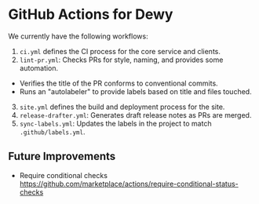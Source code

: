 # GitHub Actions for Dewy

We currently have the following workflows:

1. `ci.yml` defines the CI process for the core service and clients.
2. `lint-pr.yml`: Checks PRs for style, naming, and provides some automation.
  - Verifies the title of the PR conforms to conventional commits.
  - Runs an "autolabeler" to provide labels based on title and files touched.
3. `site.yml` defines the build and deployment process for the site.
4. `release-drafter.yml`: Generates draft release notes as PRs are merged.
5. `sync-labels.yml`: Updates the labels in the project to match `.github/labels.yml`.

## Future Improvements

- Require conditional checks https://github.com/marketplace/actions/require-conditional-status-checks